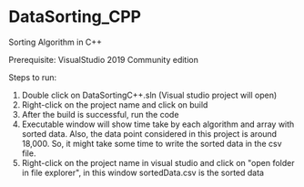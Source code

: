 # DataSorting_CPP
Sorting Algorithm in C++

Prerequisite:
VisualStudio 2019 Community edition

Steps to run:
1) Double click on DataSortingC++.sln (Visual studio project will open)
2) Right-click on the project name and click on build
3) After the build is successful, run the code
4) Executable window will show time take by each algorithm and array with sorted data. Also, the data point considered in this project is around 18,000. So, it might take some time to write the sorted data in the csv file.
5) Right-click on the project name in visual studio and click on "open folder in file explorer", in this window sortedData.csv is the sorted data
